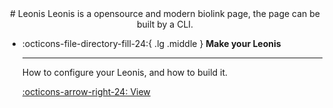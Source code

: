 
<center>
# Leonis
Leonis is a opensource and modern biolink page, the page can be built by a CLI.
</center>

<div class="grid cards" markdown>

-   :octicons-file-directory-fill-24:{ .lg .middle } __Make your Leonis__

    ---

    How to configure your Leonis, and how to build it.

    [:octicons-arrow-right-24: View](make.md)
</div>